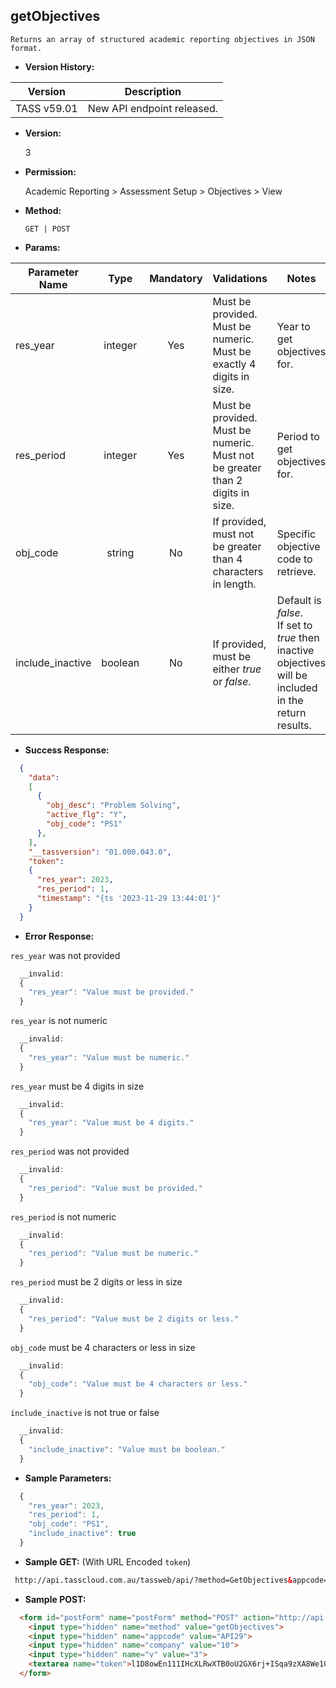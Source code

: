 **getObjectives**
----
	Returns an array of structured academic reporting objectives in JSON format.

* **Version History:**

Version | Description
--- | --- |
TASS v59.01 | New API endpoint released.

* **Version:**

	3

* **Permission:**

  Academic Reporting > Assessment Setup > Objectives > View

* **Method:**

	`GET | POST`

*  **Params:**

Parameter Name | Type | Mandatory | Validations | Notes
--- | :---: | :---: | --- | --- |
res_year | integer | Yes | Must be provided.<br>Must be numeric.<br>Must be exactly 4 digits in size. | Year to get objectives for.
res_period | integer | Yes | Must be provided.<br>Must be numeric.<br>Must not be greater than 2 digits in size. | Period to get objectives for.
obj_code | string | No | If provided, must not be greater than 4 characters in length. | Specific objective code to retrieve.
include_inactive | boolean | No | If provided, must be either <i>true</i> or <i>false</i>. | Default is <i>false</i>.<br>If set to <i>true</i> then inactive objectives will be included in the return results.

* **Success Response:**
```json
  {
    "data":
    [
      {
        "obj_desc": "Problem Solving",
        "active_flg": "Y",
        "obj_code": "PS1"
      },
    ],
    "__tassversion": "01.000.043.0",
    "token":
    {
      "res_year": 2023,
      "res_period": 1,
      "timestamp": "{ts '2023-11-29 13:44:01'}"
    }
  }
```
 
* **Error Response:**

`res_year` was not provided
```javascript
  __invalid:
  {
    "res_year": "Value must be provided."
  }
```

`res_year` is not numeric
```javascript
  __invalid:
  {
    "res_year": "Value must be numeric."
  }
```

`res_year` must be 4 digits in size
```javascript
  __invalid:
  {
    "res_year": "Value must be 4 digits."
  }
```

`res_period` was not provided
```javascript
  __invalid:
  {
    "res_period": "Value must be provided."
  }
```

`res_period` is not numeric
```javascript
  __invalid:
  {
    "res_period": "Value must be numeric."
  }
```

`res_period` must be 2 digits or less in size
```javascript
  __invalid:
  {
    "res_period": "Value must be 2 digits or less."
  }
```
	
`obj_code` must be 4 characters or less in size
```javascript
  __invalid:
  {
    "obj_code": "Value must be 4 characters or less."
  }
```
    
`include_inactive` is not true or false
```javascript
  __invalid:
  {
    "include_inactive": "Value must be boolean."
  }
```
    
* **Sample Parameters:**

```javascript
  {
    "res_year": 2023, 
    "res_period": 1,
    "obj_code": "PS1",
    "include_inactive": true
  }
```

* **Sample GET:** (With URL Encoded `token`)

 ```HTML
  http://api.tasscloud.com.au/tassweb/api/?method=GetObjectives&appcode=API29&company=10&v=2&token=l1D8owEn111IHcXLRwXTB0oU2GX6rj%2BISqa9zXA8We1Gqx9%2Fzb%2BcbVFartivsDN%2FxGgAIIjtABAYfzYPqTCpLf3gb0nW3h%2FTrPFLMhAdNcVvHD0Gz4FkRj5jRAD1aAGQ
```
  
* **Sample POST:**

```HTML
  <form id="postForm" name="postForm" method="POST" action="http://api.tasscloud.com.au/tassweb/api/">
    <input type="hidden" name="method" value="getObjectives">
    <input type="hidden" name="appcode" value="API29">
    <input type="hidden" name="company" value="10">
    <input type="hidden" name="v" value="3">
    <textarea name="token">l1D8owEn111IHcXLRwXTB0oU2GX6rj+ISqa9zXA8We1Gqx9/zb+cbVFartivsDN/xGgAIIjtABAYfzYPqTCpLf3gb0nW3h/TrPFLMhAdNcVvHD0Gz4FkRj5jRAD1aAGQ</textarea>
  </form>
```
